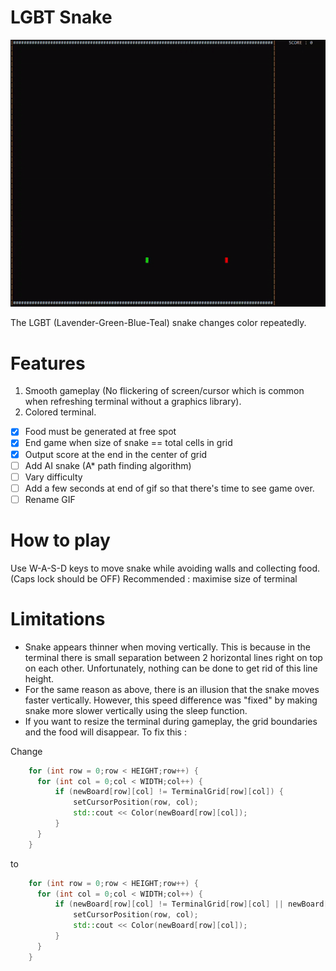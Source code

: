 # LGBT Snake

![](Media/ezgif.com-gif-maker.gif)

The LGBT (Lavender-Green-Blue-Teal) snake changes color repeatedly.
# Features #
1. Smooth gameplay (No flickering of screen/cursor which is common when refreshing terminal without a graphics library).
2. Colored terminal.
- [x] Food must be generated at free spot
- [x] End game when size of snake ==  total cells in grid
- [x] Output score at the end in the center of grid
- [ ] Add AI snake (A* path finding algorithm)
- [ ] Vary difficulty
- [ ] Add a few seconds at end of gif so that there's time to see game over.
- [ ] Rename GIF

# How to play #
Use W-A-S-D keys to move snake while avoiding walls and collecting food. (Caps lock should be OFF) 
Recommended : maximise size of terminal

# Limitations # 
- Snake appears thinner when moving vertically. This is because in the terminal there is small separation between 2 horizontal lines right on top on each other. Unfortunately, nothing can be done to get rid of this line height. 
- For the same reason as above, there is an illusion that the snake moves faster vertically. However, this speed difference was "fixed" by making snake more slower vertically using the sleep function. 
- If you want to resize the terminal during gameplay, the grid boundaries and the food will disappear.
To fix this :

Change 
  ```cpp
      for (int row = 0;row < HEIGHT;row++) {
        for (int col = 0;col < WIDTH;col++) {
            if (newBoard[row][col] != TerminalGrid[row][col]) { 
                setCursorPosition(row, col);
                std::cout << Color(newBoard[row][col]);
            }
        }
      }
  ```
  to
  ```cpp
      for (int row = 0;row < HEIGHT;row++) {
        for (int col = 0;col < WIDTH;col++) {
            if (newBoard[row][col] != TerminalGrid[row][col] || newBoard[row][col] == VERTICAL_WALL || newBoard[row][col] == HORIZONTAL_WALL || newBoard[row][col] == FOOD) { //for when terminal is resized
                setCursorPosition(row, col);
                std::cout << Color(newBoard[row][col]);
            }
        }
      }
  ```

